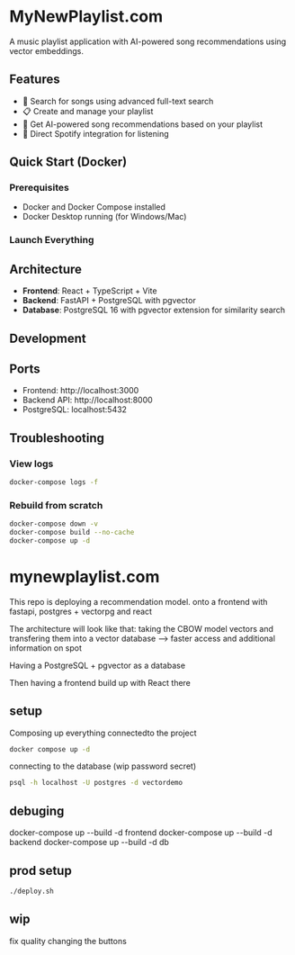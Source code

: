 # MyNewPlaylist.com

A music playlist application with AI-powered song recommendations using vector embeddings.

## Features

- 🎵 Search for songs using advanced full-text search
- 📋 Create and manage your playlist
- 🤖 Get AI-powered song recommendations based on your playlist
- 🎸 Direct Spotify integration for listening

## Quick Start (Docker)

### Prerequisites
- Docker and Docker Compose installed
- Docker Desktop running (for Windows/Mac)

### Launch Everything

## Architecture

- **Frontend**: React + TypeScript + Vite
- **Backend**: FastAPI + PostgreSQL with pgvector
- **Database**: PostgreSQL 16 with pgvector extension for similarity search

## Development

## Ports

- Frontend: http://localhost:3000
- Backend API: http://localhost:8000
- PostgreSQL: localhost:5432

## Troubleshooting

### View logs
```bash
docker-compose logs -f
```

### Rebuild from scratch
```bash
docker-compose down -v
docker-compose build --no-cache
docker-compose up -d
```


# mynewplaylist.com
This repo is deploying a recommendation model. onto a frontend with fastapi, postgres + vectorpg and react 


The architecture will look like that: 
taking the CBOW model vectors and transfering them into a vector database
--> faster access and additional information on spot

Having a PostgreSQL + pgvector as a database

Then having a frontend build up with 
React there


## setup 
Composing up everything connectedto the project
```bash
docker compose up -d
```

connecting to the database (wip password secret) 
```bash
psql -h localhost -U postgres -d vectordemo
```


## debuging
docker-compose up --build -d frontend
docker-compose up --build -d backend
docker-compose up --build -d db


## prod setup
```sh
./deploy.sh
```

## wip 
fix quality 
changing the buttons 
